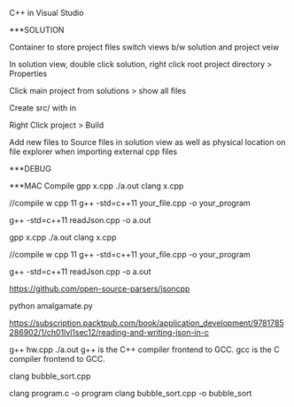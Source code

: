 C++ in Visual Studio


***SOLUTION

Container to store project files
switch views b/w solution and project veiw

In solution view, double click solution, right click root project directory > Properties

Click main project from solutions > show all files

Create src/ with in

Right Click project > Build

Add new files to Source files in solution view as well as physical location on file explorer when importing external cpp files



***DEBUG



***MAC Compile
gpp x.cpp ./a.out clang x.cpp

//compile w cpp 11 g++ -std=c++11 your_file.cpp -o your_program

g++ -std=c++11 readJson.cpp -o a.out

gpp x.cpp
./a.out
clang x.cpp

//compile w cpp 11
g++ -std=c++11 your_file.cpp -o your_program

g++ -std=c++11 readJson.cpp -o a.out

https://github.com/open-source-parsers/jsoncpp

python amalgamate.py

https://subscription.packtpub.com/book/application_development/9781785286902/1/ch01lvl1sec12/reading-and-writing-json-in-c






g++ hw.cpp
./a.out
g++ is the C++ compiler frontend to GCC.
gcc is the C compiler frontend to GCC.

clang bubble_sort.cpp

clang program.c -o program
clang bubble_sort.cpp -o bubble_sort
